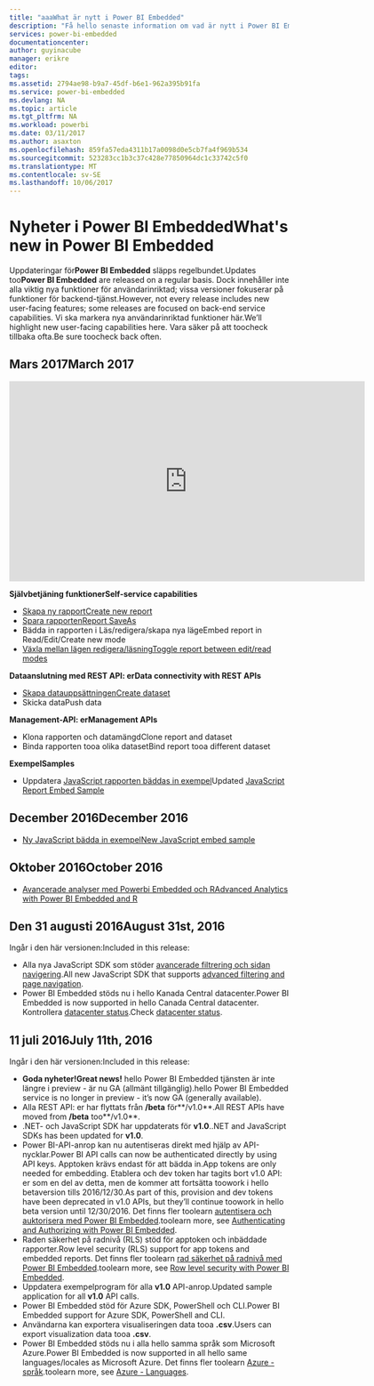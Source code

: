 ```yaml
---
title: "aaaWhat är nytt i Power BI Embedded"
description: "Få hello senaste information om vad är nytt i Power BI Embedded"
services: power-bi-embedded
documentationcenter: 
author: guyinacube
manager: erikre
editor: 
tags: 
ms.assetid: 2794ae98-b9a7-45df-b6e1-962a395b91fa
ms.service: power-bi-embedded
ms.devlang: NA
ms.topic: article
ms.tgt_pltfrm: NA
ms.workload: powerbi
ms.date: 03/11/2017
ms.author: asaxton
ms.openlocfilehash: 859fa57eda4311b17a0098d0e5cb7fa4f969b534
ms.sourcegitcommit: 523283cc1b3c37c428e77850964dc1c33742c5f0
ms.translationtype: MT
ms.contentlocale: sv-SE
ms.lasthandoff: 10/06/2017
---
```

# <a name="whats-new-in-power-bi-embedded"></a><span data-ttu-id="6f7f7-103">Nyheter i Power BI Embedded</span><span class="sxs-lookup"><span data-stu-id="6f7f7-103">What's new in Power BI Embedded</span></span>

<span data-ttu-id="6f7f7-104">Uppdateringar för**Power BI Embedded** släpps regelbundet.</span><span class="sxs-lookup"><span data-stu-id="6f7f7-104">Updates too**Power BI Embedded** are released on a regular basis.</span></span> <span data-ttu-id="6f7f7-105">Dock innehåller inte alla viktig nya funktioner för användarinriktad; vissa versioner fokuserar på funktioner för backend-tjänst.</span><span class="sxs-lookup"><span data-stu-id="6f7f7-105">However, not every release includes new user-facing features; some releases are focused on back-end service capabilities.</span></span> <span data-ttu-id="6f7f7-106">Vi ska markera nya användarinriktad funktioner här.</span><span class="sxs-lookup"><span data-stu-id="6f7f7-106">We’ll highlight new user-facing capabilities here.</span></span> <span data-ttu-id="6f7f7-107">Vara säker på att toocheck tillbaka ofta.</span><span class="sxs-lookup"><span data-stu-id="6f7f7-107">Be sure toocheck back often.</span></span>

## <a name="march-2017"></a><span data-ttu-id="6f7f7-108">Mars 2017</span><span class="sxs-lookup"><span data-stu-id="6f7f7-108">March 2017</span></span>

<iframe width="640" height="360" src="https://www.youtube.com/embed/ibuN4DzCl5c?showinfo=0" frameborder="0" allowfullscreen></iframe>

<span data-ttu-id="6f7f7-109">**Självbetjäning funktioner**</span><span class="sxs-lookup"><span data-stu-id="6f7f7-109">**Self-service capabilities**</span></span>

* [<span data-ttu-id="6f7f7-110">Skapa ny rapport</span><span class="sxs-lookup"><span data-stu-id="6f7f7-110">Create new report</span></span>](power-bi-embedded-create-report-from-dataset.md)
* [<span data-ttu-id="6f7f7-111">Spara rapporten</span><span class="sxs-lookup"><span data-stu-id="6f7f7-111">Report SaveAs</span></span>](power-bi-embedded-save-reports.md)
* <span data-ttu-id="6f7f7-112">Bädda in rapporten i Läs/redigera/skapa nya läge</span><span class="sxs-lookup"><span data-stu-id="6f7f7-112">Embed report in Read/Edit/Create new mode</span></span> 
* [<span data-ttu-id="6f7f7-113">Växla mellan lägen redigera/läsning</span><span class="sxs-lookup"><span data-stu-id="6f7f7-113">Toggle report between edit/read modes</span></span>](power-bi-embedded-toggle-mode.md)

<span data-ttu-id="6f7f7-114">**Dataanslutning med REST API: er**</span><span class="sxs-lookup"><span data-stu-id="6f7f7-114">**Data connectivity with REST APIs**</span></span>

* [<span data-ttu-id="6f7f7-115">Skapa datauppsättningen</span><span class="sxs-lookup"><span data-stu-id="6f7f7-115">Create dataset</span></span>](https://msdn.microsoft.com/library/azure/mt778875.aspx)
* <span data-ttu-id="6f7f7-116">Skicka data</span><span class="sxs-lookup"><span data-stu-id="6f7f7-116">Push data</span></span> 

<span data-ttu-id="6f7f7-117">**Management-API: er**</span><span class="sxs-lookup"><span data-stu-id="6f7f7-117">**Management APIs**</span></span>

* <span data-ttu-id="6f7f7-118">Klona rapporten och datamängd</span><span class="sxs-lookup"><span data-stu-id="6f7f7-118">Clone report and dataset</span></span>
* <span data-ttu-id="6f7f7-119">Binda rapporten tooa olika dataset</span><span class="sxs-lookup"><span data-stu-id="6f7f7-119">Bind report tooa different dataset</span></span>

<span data-ttu-id="6f7f7-120">**Exempel**</span><span class="sxs-lookup"><span data-stu-id="6f7f7-120">**Samples**</span></span>

* <span data-ttu-id="6f7f7-121">Uppdatera [JavaScript rapporten bäddas in exempel](https://microsoft.github.io/PowerBI-JavaScript/demo)</span><span class="sxs-lookup"><span data-stu-id="6f7f7-121">Updated [JavaScript Report Embed Sample](https://microsoft.github.io/PowerBI-JavaScript/demo)</span></span>

## <a name="december-2016"></a><span data-ttu-id="6f7f7-122">December 2016</span><span class="sxs-lookup"><span data-stu-id="6f7f7-122">December 2016</span></span>

* [<span data-ttu-id="6f7f7-123">Ny JavaScript bädda in exempel</span><span class="sxs-lookup"><span data-stu-id="6f7f7-123">New JavaScript embed sample</span></span>](https://microsoft.github.io/PowerBI-JavaScript/demo/)

## <a name="october-2016"></a><span data-ttu-id="6f7f7-124">Oktober 2016</span><span class="sxs-lookup"><span data-stu-id="6f7f7-124">October 2016</span></span>

* [<span data-ttu-id="6f7f7-125">Avancerade analyser med Powerbi Embedded och R</span><span class="sxs-lookup"><span data-stu-id="6f7f7-125">Advanced Analytics with Power BI Embedded and R</span></span>](https://powerbi.microsoft.com/blog/r-in-pbie/)

## <a name="august-31st-2016"></a><span data-ttu-id="6f7f7-126">Den 31 augusti 2016</span><span class="sxs-lookup"><span data-stu-id="6f7f7-126">August 31st, 2016</span></span>
<span data-ttu-id="6f7f7-127">Ingår i den här versionen:</span><span class="sxs-lookup"><span data-stu-id="6f7f7-127">Included in this release:</span></span>

* <span data-ttu-id="6f7f7-128">Alla nya JavaScript SDK som stöder [avancerade filtrering och sidan navigering](power-bi-embedded-interact-with-reports.md).</span><span class="sxs-lookup"><span data-stu-id="6f7f7-128">All new JavaScript SDK that supports [advanced filtering and page navigation](power-bi-embedded-interact-with-reports.md).</span></span>
* <span data-ttu-id="6f7f7-129">Power BI Embedded stöds nu i hello Kanada Central datacenter.</span><span class="sxs-lookup"><span data-stu-id="6f7f7-129">Power BI Embedded is now supported in hello Canada Central datacenter.</span></span> <span data-ttu-id="6f7f7-130">Kontrollera [datacenter status](https://azure.microsoft.com/status/).</span><span class="sxs-lookup"><span data-stu-id="6f7f7-130">Check [datacenter status](https://azure.microsoft.com/status/).</span></span>

## <a name="july-11th-2016"></a><span data-ttu-id="6f7f7-131">11 juli 2016</span><span class="sxs-lookup"><span data-stu-id="6f7f7-131">July 11th, 2016</span></span>
<span data-ttu-id="6f7f7-132">Ingår i den här versionen:</span><span class="sxs-lookup"><span data-stu-id="6f7f7-132">Included in this release:</span></span>

* <span data-ttu-id="6f7f7-133">**Goda nyheter!**</span><span class="sxs-lookup"><span data-stu-id="6f7f7-133">**Great news!**</span></span> <span data-ttu-id="6f7f7-134">hello Power BI Embedded tjänsten är inte längre i preview - är nu GA (allmänt tillgänglig).</span><span class="sxs-lookup"><span data-stu-id="6f7f7-134">hello Power BI Embedded service is no longer in preview - it’s now GA (generally available).</span></span>  
* <span data-ttu-id="6f7f7-135">Alla REST API: er har flyttats från **/beta** för**/v1.0**.</span><span class="sxs-lookup"><span data-stu-id="6f7f7-135">All REST APIs have moved from **/beta** too**/v1.0**.</span></span>
* <span data-ttu-id="6f7f7-136">.NET- och JavaScript SDK har uppdaterats för **v1.0**.</span><span class="sxs-lookup"><span data-stu-id="6f7f7-136">.NET and JavaScript SDKs has been updated for **v1.0**.</span></span>
* <span data-ttu-id="6f7f7-137">Power BI-API-anrop kan nu autentiseras direkt med hjälp av API-nycklar.</span><span class="sxs-lookup"><span data-stu-id="6f7f7-137">Power BI API calls can now be authenticated directly by using API keys.</span></span> <span data-ttu-id="6f7f7-138">Apptoken krävs endast för att bädda in.</span><span class="sxs-lookup"><span data-stu-id="6f7f7-138">App tokens are only needed for embedding.</span></span> <span data-ttu-id="6f7f7-139">Etablera och dev token har tagits bort v1.0 API: er som en del av detta, men de kommer att fortsätta toowork i hello betaversion tills 2016/12/30.</span><span class="sxs-lookup"><span data-stu-id="6f7f7-139">As part of this, provision and dev tokens have been deprecated in v1.0 APIs, but they’ll continue toowork in hello beta version until 12/30/2016.</span></span> <span data-ttu-id="6f7f7-140">Det finns fler toolearn [autentisera och auktorisera med Power BI Embedded](power-bi-embedded-app-token-flow.md).</span><span class="sxs-lookup"><span data-stu-id="6f7f7-140">toolearn more, see [Authenticating and Authorizing with Power BI Embedded](power-bi-embedded-app-token-flow.md).</span></span>
* <span data-ttu-id="6f7f7-141">Raden säkerhet på radnivå (RLS) stöd för apptoken och inbäddade rapporter.</span><span class="sxs-lookup"><span data-stu-id="6f7f7-141">Row level security (RLS) support for app tokens and embedded reports.</span></span> <span data-ttu-id="6f7f7-142">Det finns fler toolearn [rad säkerhet på radnivå med Power BI Embedded](power-bi-embedded-rls.md).</span><span class="sxs-lookup"><span data-stu-id="6f7f7-142">toolearn more, see [Row level security with Power BI Embedded](power-bi-embedded-rls.md).</span></span>
* <span data-ttu-id="6f7f7-143">Uppdatera exempelprogram för alla **v1.0** API-anrop.</span><span class="sxs-lookup"><span data-stu-id="6f7f7-143">Updated sample application for all **v1.0** API calls.</span></span>
* <span data-ttu-id="6f7f7-144">Power BI Embedded stöd för Azure SDK, PowerShell och CLI.</span><span class="sxs-lookup"><span data-stu-id="6f7f7-144">Power BI Embedded support for Azure SDK, PowerShell and CLI.</span></span>
* <span data-ttu-id="6f7f7-145">Användarna kan exportera visualiseringen data tooa **.csv**.</span><span class="sxs-lookup"><span data-stu-id="6f7f7-145">Users can export visualization data tooa **.csv**.</span></span>
* <span data-ttu-id="6f7f7-146">Power BI Embedded stöds nu i alla hello samma språk som Microsoft Azure.</span><span class="sxs-lookup"><span data-stu-id="6f7f7-146">Power BI Embedded is now supported in all hello same languages/locales as Microsoft Azure.</span></span> <span data-ttu-id="6f7f7-147">Det finns fler toolearn [Azure - språk](http://social.technet.microsoft.com/wiki/contents/articles/4234.windows-azure-extent-of-localization.aspx).</span><span class="sxs-lookup"><span data-stu-id="6f7f7-147">toolearn more, see  [Azure - Languages](http://social.technet.microsoft.com/wiki/contents/articles/4234.windows-azure-extent-of-localization.aspx).</span></span>

